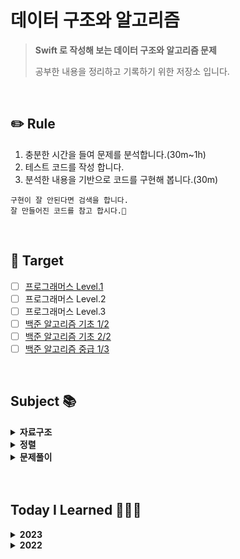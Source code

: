# 데이터 구조와 알고리즘

> **Swift 로 작성해 보는 데이터 구조와 알고리즘 문제**
>
> 공부한 내용을 정리하고 기록하기 위한 저장소 입니다.

<br/>

## ✏️ Rule

1. 충분한 시간을 들여 문제를 분석합니다.(30m~1h)
2. 테스트 코드를 작성 합니다.
3. 분석한 내용을 기반으로 코드를 구현해 봅니다.(30m)

```
구현이 잘 안된다면 검색을 합니다.
잘 만들어진 코드를 참고 합시다.🧐
```

<br/>

## 🎯 Target

- [ ] [프로그래머스 Level.1](https://programmers.co.kr/learn/challenges?tab=all_challenges)
- [ ] 프로그래머스 Level.2
- [ ] 프로그래머스 Level.3
- [ ] [백준 알고리즘 기초 1/2](https://code.plus/course/41)
- [ ] [백준 알고리즘 기초 2/2](https://code.plus/course/42)
- [ ] [백준 알고리즘 중급 1/3](https://code.plus/course/43)

<br/>

## Subject 📚

<details>
	<summary>
		<b>자료구조</b>
	</summary>
	<ul>
		<li><a href="./data-structures/Stack.md">스택</a></li>
        <li><a href="./data-structures/StackLinkedList.md">스택-리스트</a></li>
        <li><a href="./data-structures/Queue.md">큐</a></li>
        <li><a href="./data-structures/LinkedListWithTail.md">링크드 리스트(tail)</a></li>
	</ul>
</details>

<details>
	<summary>
		<b>정렬</b>
	</summary>
	<ul>
		<li><a href="./sort/SelectionSort.md">선택정렬</a></li>
		<li><a href="./sort/InsertionSort.md">삽입정렬</a></li>
		<li><a href="./sort/MergeSort.md">병합정렬</a></li>
	</ul>
</details>

<details>
	<summary>
		<b>문제풀이</b>
	</summary>
	<ul>
		<li><a href="./exam/스킬트리.md">스킬트리</a></li>
		<li><a href="./exam/기능개발.md">기능개발</a></li>
	</ul>
</details>

<br/>
<br/>

## Today I Learned 👩🏼‍💻

<details>
	<summary>
		<b>2023</b>
	</summary>
    <table>
        <thead>
            <tr>
                <th>Date</th>
                <th>복습</th>
                <th>학습</th>
            </tr>
        </thead>
        <tbody>
            <tr> 
                <td><a href="./Playgrounds/TodayILearned-2023.playground/Pages/0208.xcplaygroundpage/Contents.swift"></a></td>
                <td>병합정렬</td>
                <td>-</td>
            </tr>
            <tr> 
                <td><a href="./Playgrounds/TodayILearned-2023.playground/Pages/0207.xcplaygroundpage/Contents.swift"></a></td>
                <td>재귀</td>
                <td>분할정복 알고리즘: 병합정렬(책, 참고사이트 분석)</td>
            </tr>
            <tr>
                <td><a href="./Playgrounds/TodayILearned-2023.playground/Pages/0203.xcplaygroundpage/Contents.swift"></a></td>
                <td>-</td>
                <td>Concurrency: async/await</td>
            </tr>
        </tbody>
    </table>
</details>

<details>
	<summary>
		<b>2022</b>
	</summary>
    <table>
        <thead>
            <tr>
                <th>Date</th>
                <th>복습</th>
                <th>학습</th>
            </tr>
        </thead>
        <tbody>
            <tr> 
                <td><a href=""></a></td>
                <td>-</td>
                <td></td>
            </tr>
            <tr> 
                <td><a href="./Playgrounds/TodayILearned.playground/Pages/20220119.xcplaygroundpage/Contents.swift">20220119</a></td>
                <td>-</td>
                <td>이상한 문자 만들기(Programmers), 크레인 인형 뽑기</td>
            </tr>
            <tr> 
                <td><a href="./Playgrounds/TodayILearned.playground/Pages/20220112.xcplaygroundpage/Contents.swift">20220112</a></td>
                <td>단방향 링크드 리스트</td>
                <td>Reverse(LeetCode), Remove duplicates from sorted list(LeetCode)</td>
            </tr>
            <tr>    
                <td><a href="./Playgrounds/TodayILearned.playground/Pages/20220111.xcplaygroundpage/Contents.swift">20220111</a></td>
                <td>-</td>
                <td>단방향 링크드 리스트(Tail 추가, 성능 테스트)</td>
            </tr>
            <tr>
                <td><a href="./Playgrounds/TodayILearned.playground/Pages/20220110.xcplaygroundpage/Contents.swift">20220110</a></td>
                <td>-</td>
                <td>단방향 링크드 리스트</td>
            </tr>
            <tr>    
                <td><a href="./Playgrounds/TodayILearned.playground/Pages/20220109.xcplaygroundpage/Contents.swift">20220109</a></td>
                <td>`재귀`: 피보나치, 배열 합/ 버블 정렬</td>
                <td>`Sort`: 퀵정렬-실패(InPlace)</td>
            </tr>
            <tr>    
                <td><a href="./Playgrounds/TodayILearned.playground/Pages/20220108.xcplaygroundpage/Contents.swift">20220108</a></td>
                <td>-</td>
                <td>`Sort`: 선택 정렬, 삽입 정렬</td>
            </tr>
            <tr>    
                <td><a href="./Playgrounds/TodayILearned.playground/Pages/20220106.xcplaygroundpage/Contents.swift">20220106</a></td>
                <td>`재귀`: 반복문, 팩토리얼, 피보나치</td>
                <td>`Sort`: 퀵정렬</td>
            </tr>
            <tr>    
                <td><a href="./Playgrounds/TodayILearned.playground/Pages/20220105.xcplaygroundpage/Contents.swift">20220105</a></td>
                <td>-</td>
                <td>분산처리(백준 1009), 저항(백준 1076)</td>
            </tr>
            <tr>    
                <td><a href="./Playgrounds/TodayILearned.playground/Pages/20220104.xcplaygroundpage/Contents.swift">20220104</a></td>
                <td>-</td>
                <td>책-`재귀`: 팩토리얼, 피보나치수열(동적 계획법), 분할정복 알고리즘을 이용해 최대값 탐색</td>
            </tr>
            <tr>    
                <td><a href="./Playgrounds/TodayILearned.playground/Pages/20220103.xcplaygroundpage/Contents.swift">20220103</a></td>
                <td>버블 정렬, 삽입 정렬</td>
                <td>강의-`DFS`: 여행경로, 가장 큰 수(프로그래머스 정렬)</td>
            </tr>  
            <tr>    
                <td><a href="./Playgrounds/TodayILearned.playground/Pages/20220102.xcplaygroundpage/Contents.swift">20220102</a></td>
                <td>-</td>
                <td>책-`DFS,BFS`:그래프 표현(인접행렬), DFS 인접 행렬 방문 여부(재귀, 스택), / 문자열 뒤집기(백준 9093), 괄호(백준 9012), 스택 수열(백준 1874), 큐(백준 10845)</td>
            </tr>
            <tr>    
                <td><a href="./Playgrounds/TodayILearned.playground/Pages/20220101.xcplaygroundpage/Contents.swift">20220101</a></td>
                <td>이진탐색, 버블정렬, 삽입정렬</td>
                <td>스택(백준 10828), 강의-`DFS`: 아파트 단지, 욕심쟁이 조이(백준 1937)</td>
            </tr>
            <tr>    
                <td><a href="./Playgrounds/TodayILearned.playground/Pages/20211231.xcplaygroundpage/Contents.swift">20211231</a></td>
                <td>이진탐색, 버블정렬, 삽입정렬</td>
                <td>프린터</td>
            </tr> 
            <tr>    
                <td><a href="./Playgrounds/TodayILearned.playground/Pages/20211230.xcplaygroundpage/Contents.swift">20211230</a></td>
                <td>Stack, Queue, 이진탐색</td>
                <td>`BFS`: 장기, 상한 귤</td>
            </tr> 
            <tr>    
                <td><a href="./Playgrounds/TodayILearned.playground/Pages/20211229.xcplaygroundpage/Contents.swift">20211229</a></td>
                <td>Stack, Queue, 이진탐색</td>
                <td>`Sort`: 삽입, 버블</td>
            </tr>
            <tr>    
                <td><a href="./Playgrounds/TodayILearned.playground/Pages/20211229.xcplaygroundpage/Contents.swift">20211229</a></td>
                <td>Stack, Queue, 이진탐색</td>
                <td>`Sort`: 삽입, 버블</td>
            </tr>
            <tr>    
                <td><a href="./Playgrounds/TodayILearned.playground/Pages/20211228.xcplaygroundpage/Contents.swift">20211228</a></td>
                <td>Stack, Queue</td>
                <td>강의-`Search`: 이진 탐색</td>
            </tr>
            <tr>    
                <td><a href="./Playgrounds/TodayILearned.playground/Pages/20211227.xcplaygroundpage/Contents.swift">20211227</a></td>
                <td>Stack, Queue</td>
                <td>강의-`Dynamic Programming`: 동전, 배낭/ 인접 리스트, DFS, BFS</td>
            </tr> 
            <tr>    
                <td><a href="./Playgrounds/TodayILearned.playground/Pages/20211226.xcplaygroundpage/Contents.swift">20211226</a></td>
                <td>Stack List</td>
                <td>`Greedy`: 큰 수 만들기, 활동 선택, 강의실 배정(백준11000)</td>
            </tr>
            <tr>
                <td><a href="./Playgrounds/TodayILearned.playground/Pages/20211225.xcplaygroundpage/Contents.swift">20211225</a></td>
                <td>Stack(단방향 Linked List로 구현), Queue</td>
                <td>위장</td>
            </tr>
            <tr>
                <td><a href="./Playgrounds/TodayILearned.playground/Pages/20211224.xcplaygroundpage/Contents.swift">20211224</a></td>
                <td>Stack, Queue(프로토콜을 이용해 개선), 올바른 괄호</td>
                <td>다리를 지나는 트럭</td>
            </tr>
            <tr>
                <td><a href="./Playgrounds/TodayILearned.playground/Pages/20211223.xcplaygroundpage/Contents.swift">20211223</a></td>
                <td>Stack, Queue, 하샤드 수</td>
                <td>완주하지 못한 선수, 주식가격, 기능개발</td>
            </tr>
            <tr>
                <td><a href="./Playgrounds/TodayILearned.playground/Pages/20211222.xcplaygroundpage/Contents.swift">20211222</a></td>
                <td>-</td>
                <td>K번째 수, 문자열 내 마음대로 정렬, 스킬 트리, 올바른 괄호</td>
            </tr>
            <tr>
                <td><a href="./Playgrounds/TodayILearned.playground/Pages/20211221.xcplaygroundpage/Contents.swift">20211221</a></td>
                <td>-</td>
                <td>하샤드수, 다음 큰 숫자, 모의고사, 소수만들기</td>
            </tr>
        </tbody>
    </table>
</details>
